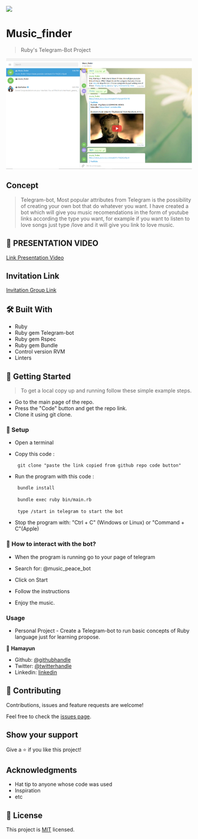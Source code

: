 ![](https://img.shields.io/badge/Microverse-blueviolet)

# Music_finder

> Ruby's Telegram-Bot Project

![Alt text](https://github.com/hamayun-cpu/Music_finder/blob/develop/imgs/ss.PNG)

## Concept
> Telegram-bot, Most popular attributes from Telegram is the possibility of creating your own bot that do whatever you want. I have created a bot which will give you music recomendations in the form of youtube links according the type you want, for example if you want to listen to love songs just type /love and it will give you link to love music.

## 🎥 PRESENTATION VIDEO

[Link Presentation Video](https://www.loom.com/share/4326428a78e1400ca883ece73e1c9339)

## Invitation Link

[Invitation Group Link](https://t.me/joinchat/WP5eLR2j-lqymn0PVeRBuA)

## 🛠 Built With

- Ruby
- Ruby gem Telegram-bot
- Ruby gem Rspec
- Ruby gem Bundle
- Control version RVM
- Linters


## 🔧 Getting Started

> To get a local copy up and running follow these simple example steps.

- Go to the main page of the repo.
- Press the "Code" button and get the repo link.
- Clone it using git clone.


### 📝 Setup

 - Open a terminal
 - Copy this code : 

        git clone "paste the link copied from github repo code button"

 - Run the program with this code :

        bundle install

        bundle exec ruby bin/main.rb

        type /start in telegram to start the bot

- Stop the program with: "Ctrl + C" (Windows or Linux) or "Command + C"(Apple)

### 📝 How to interact with the bot?

- When the program is running go to your page of telegram

- Search for: @music_peace_bot

- Click on Start

- Follow the instructions

- Enjoy the music.

### Usage

- Personal Project - Create a Telegram-bot to run basic concepts of Ruby language just for learning propose.

👤 **Hamayun**

- Github: [@githubhandle](https://github.com/hamayun-cpu)
- Twitter: [@twitterhandle](https://twitter.com/hamayun_waheed?s=09&fbclid=IwAR0rfO9cMDDeCX8LfXf4cCNQDrL4LpJ02Q2csWhcT-VtMQ0Cy9EgTB4Wq8E)
- Linkedin: [linkedin](https://www.linkedin.com/in/hamayun-waheed/)

## 🤝 Contributing

Contributions, issues and feature requests are welcome!

Feel free to check the [issues page](issues/).

## Show your support

Give a ⭐️ if you like this project!

## Acknowledgments

- Hat tip to anyone whose code was used
- Inspiration
- etc

## 📝 License

This project is [MIT](lic.url) licensed.
